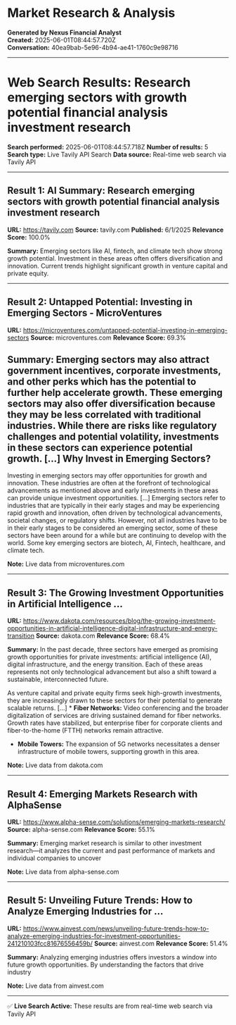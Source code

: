 # Market Research & Analysis

**Generated by Nexus Financial Analyst**  
**Created:** 2025-06-01T08:44:57.720Z  
**Conversation:** 40ea9bab-5e96-4b94-ae41-1760c9e98716

---

# Web Search Results: Research emerging sectors with growth potential financial analysis investment research

**Search performed:** 2025-06-01T08:44:57.718Z
**Number of results:** 5
**Search type:** Live Tavily API Search
**Data source:** Real-time web search via Tavily API

---

## Result 1: AI Summary: Research emerging sectors with growth potential financial analysis investment research

**URL:** https://tavily.com
**Source:** tavily.com
**Published:** 6/1/2025
**Relevance Score:** 100.0%

**Summary:** Emerging sectors like AI, fintech, and climate tech show strong growth potential. Investment in these areas often offers diversification and innovation. Current trends highlight significant growth in venture capital and private equity.


---

## Result 2: Untapped Potential: Investing in Emerging Sectors - MicroVentures

**URL:** https://microventures.com/untapped-potential-investing-in-emerging-sectors
**Source:** microventures.com
**Relevance Score:** 69.3%

**Summary:** Emerging sectors may also attract government incentives, corporate investments, and other perks which has the potential to further help accelerate growth. These emerging sectors may also offer diversification because they may be less correlated with traditional industries. While there are risks like regulatory challenges and potential volatility, investments in these sectors can experience potential growth. [...] **Why Invest in Emerging Sectors?**
-----------------------------------

Investing in emerging sectors may offer opportunities for growth and innovation. These industries are often at the forefront of technological advancements as mentioned above and early investments in these areas can provide unique investment opportunities. [...] Emerging sectors refer to industries that are typically in their early stages and may be experiencing rapid growth and innovation, often driven by technological advancements, societal changes, or regulatory shifts. However, not all industries have to be in their early stages to be considered an emerging sector, some of these sectors have been around for a while but are continuing to develop with the world. Some key emerging sectors are biotech, AI, Fintech, healthcare, and climate tech.

**Note:** Live data from microventures.com

---

## Result 3: The Growing Investment Opportunities in Artificial Intelligence ...

**URL:** https://www.dakota.com/resources/blog/the-growing-investment-opportunities-in-artificial-intelligence-digital-infrastructure-and-energy-transition
**Source:** dakota.com
**Relevance Score:** 68.4%

**Summary:** In the past decade, three sectors have emerged as promising growth opportunities for private investments: artificial intelligence (AI), digital infrastructure, and the energy transition. Each of these areas represents not only technological advancement but also a shift toward a sustainable, interconnected future.

As venture capital and private equity firms seek high-growth investments, they are increasingly drawn to these sectors for their potential to generate scalable returns. [...] *   **Fiber Networks:** Video conferencing and the broader digitalization of services are driving sustained demand for fiber networks. Growth rates have stabilized, but enterprise fiber for corporate clients and fiber-to-the-home (FTTH) networks remain attractive.
    
*   **Mobile Towers:** The expansion of 5G networks necessitates a denser infrastructure of mobile towers, supporting growth in this area.

**Note:** Live data from dakota.com

---

## Result 4: Emerging Markets Research with AlphaSense

**URL:** https://www.alpha-sense.com/solutions/emerging-markets-research/
**Source:** alpha-sense.com
**Relevance Score:** 55.1%

**Summary:** Emerging market research is similar to other investment research—it analyzes the current and past performance of markets and individual companies to uncover

**Note:** Live data from alpha-sense.com

---

## Result 5: Unveiling Future Trends: How to Analyze Emerging Industries for ...

**URL:** https://www.ainvest.com/news/unveiling-future-trends-how-to-analyze-emerging-industries-for-investment-opportunities-241210103fcc81676556459b/
**Source:** ainvest.com
**Relevance Score:** 51.4%

**Summary:** Analyzing emerging industries offers investors a window into future growth opportunities. By understanding the factors that drive industry

**Note:** Live data from ainvest.com

---


✅ **Live Search Active:** These results are from real-time web search via Tavily API
